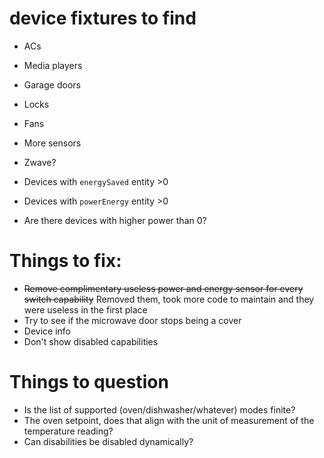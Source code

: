 # device fixtures to find

- ACs
- Media players
- Garage doors
- Locks
- Fans
- More sensors
- Zwave?

- Devices with `energySaved` entity >0
- Devices with `powerEnergy` entity >0
- Are there devices with higher power than 0?

# Things to fix:

- ~~Remove complimentary useless power and energy sensor for every switch capability~~ Removed them, took more code to maintain and they were useless in the first place
- Try to see if the microwave door stops being a cover 
- Device info
- Don't show disabled capabilities

# Things to question

- Is the list of supported (oven/dishwasher/whatever) modes finite?
- The oven setpoint, does that align with the unit of measurement of the temperature reading?
- Can disabilities be disabled dynamically?